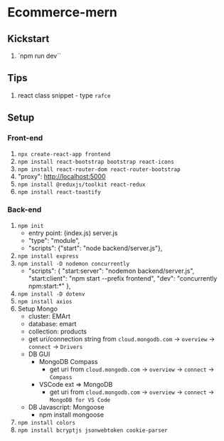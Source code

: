 # Ecommerce-mern

## Kickstart

1. `npm run dev``

## Tips

1. react class snippet - type `rafce`

## Setup

### Front-end

1. `npx create-react-app frontend`
1. `npm install react-bootstrap bootstrap react-icons`
1. `npm install react-router-dom react-router-bootstrap`
1. "proxy": [http://localhost:5000](http://localhost:5000)
1. `npm install @reduxjs/toolkit react-redux`
1. `npm install react-toastify`

### Back-end

1. `npm init`
   - entry point: (index.js) server.js
   - "type": "module",
   - "scripts": {"start": "node backend/server.js"},
1. `npm install express`
1. `npm install -D nodemon concurrently`
   - "scripts": {
     "start:server": "nodemon backend/server.js",
     "start:client": "npm start --prefix frontend",
     "dev": "concurrently npm:start:\*"
     },
1. `npm install -D dotenv`
1. `npm install axios`
1. Setup Mongo
   - cluster: EMArt
   - database: emart
   - collection: products
   - get uri/connection string from `cloud.mongodb.com` -> `overview` -> `connect` -> `Drivers`
   - DB GUI
     - MongoDB Compass
       - get uri from `cloud.mongodb.com` -> `overview` -> `connect` -> `Compass`
     - VSCode ext => MongoDB
       - get uri from `cloud.mongodb.com` -> `overview` -> `connect` -> `MongoDB for VS Code`
   - DB Javascript: Mongoose
     - npm install mongoose
1. `npm install colors`
1. `npm install bcryptjs jsonwebtoken cookie-parser`
